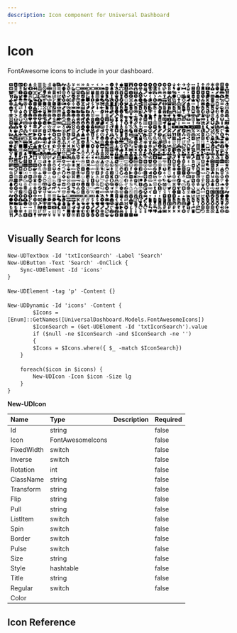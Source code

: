 ```yaml
---
description: Icon component for Universal Dashboard
---
```


# Icon

FontAwesome icons to include in your dashboard.

![](../../../.gitbook/assets/image%20%2872%29.png)

## Visually Search for Icons

```text
New-UDTextbox -Id 'txtIconSearch' -Label 'Search' 
New-UDButton -Text 'Search' -OnClick {
    Sync-UDElement -Id 'icons'
}

New-UDElement -tag 'p' -Content {}

New-UDDynamic -Id 'icons' -Content {
        $Icons = [Enum]::GetNames([UniversalDashboard.Models.FontAwesomeIcons])
        $IconSearch = (Get-UDElement -Id 'txtIconSearch').value
        if ($null -ne $IconSearch -and $IconSearch -ne '')
        {
        $Icons = $Icons.where({ $_ -match $IconSearch})
    }

    foreach($icon in $icons) {
        New-UDIcon -Icon $icon -Size lg
    }
}
```



**New-UDIcon**

| Name | Type | Description | Required |
| :--- | :--- | :--- | :--- |
| Id | string |  | false |
| Icon | FontAwesomeIcons |  | false |
| FixedWidth | switch |  | false |
| Inverse | switch |  | false |
| Rotation | int |  | false |
| ClassName | string |  | false |
| Transform | string |  | false |
| Flip | string |  | false |
| Pull | string |  | false |
| ListItem | switch |  | false |
| Spin | switch |  | false |
| Border | switch |  | false |
| Pulse | switch |  | false |
| Size | string |  | false |
| Style | hashtable |  | false |
| Title | string |  | false |
| Regular | switch |  | false |
| Color |  |  |  |

## Icon Reference



